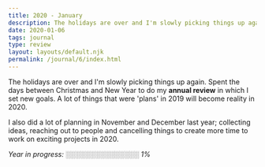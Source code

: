 ```yaml
---
title: 2020 - January
description: The holidays are over and I'm slowly picking things up again. Spent the days between Christmas and New Year to do my **annual review** in which I set new goals. A lot of things that were just 'plans' in 2019 are quickly becoming reality.
date: 2020-01-06
tags: journal
type: review
layout: layouts/default.njk
permalink: /journal/6/index.html
---
```


The holidays are over and I'm slowly picking things up again. Spent the days between Christmas and New Year to do my **annual review** in which I set new goals. A lot of things that were 'plans' in 2019 will become reality in 2020.

I also did a lot of planning in November and December last year;
collecting ideas, reaching out to people and cancelling things to create more time to work on exciting projects in 2020.

*Year in progress: ░░░░░░░░░░░░░░░ 1%*
